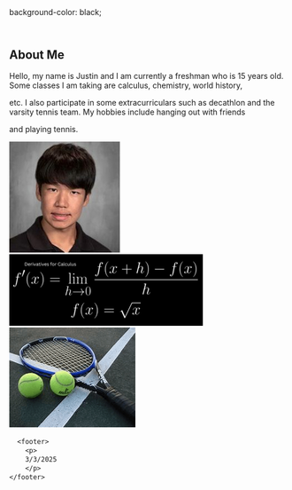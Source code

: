 
<html lang="en">

<head>
    <meta charset="UTF-8">
    <meta name="viewport" content="width=device-width, initial-scale=1.0">
    <title>My Portfolio</title>
    <link rel="stylesheet" href="styles.css">
</head>

<body>
    background-color: black;
    <header>
    </header>
    <main>
          <section id="about">
            <h2>About Me</h2>
            <p>    Hello, my name is Justin and I am currently a freshman who is 15 years old. Some classes I am taking are calculus, chemistry, world history,</p> 
            
<p>etc. I also participate in some extracurriculars such as decathlon and the varsity tennis team. My hobbies include hanging out with friends</p>
        
<p>and playing tennis.</p>
        </section>
</body>

<img src="IMG_0098.jpeg"> <img src="image1.png"> <img src="te.png"> 


      <footer>
        <p>
        3/3/2025
        </p>
    </footer>
    

